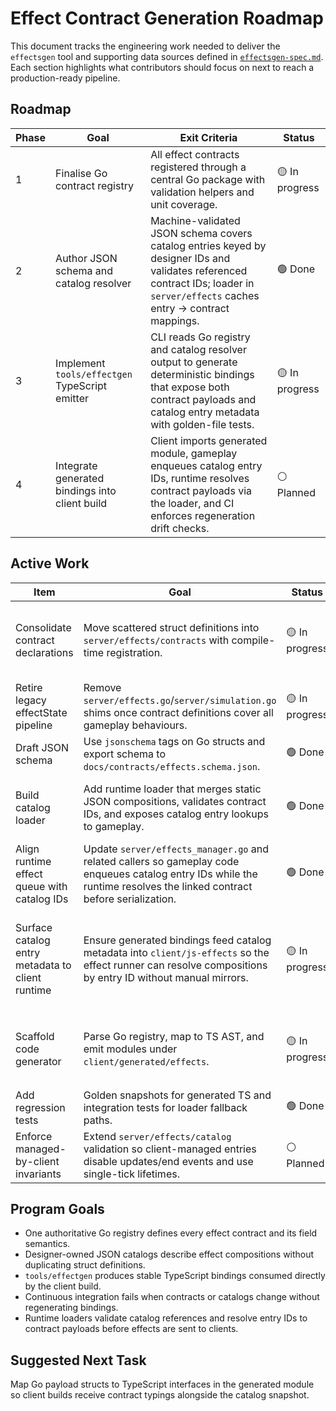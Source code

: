 # Effect Contract Generation Roadmap

This document tracks the engineering work needed to deliver the `effectsgen` tool and supporting data sources defined in [`effectsgen-spec.md`](./effectsgen-spec.md). Each section highlights what contributors should focus on next to reach a production-ready pipeline.

## Roadmap

| Phase | Goal | Exit Criteria | Status |
| ----- | ---- | ------------- | ------ |
| 1 | Finalise Go contract registry | All effect contracts registered through a central Go package with validation helpers and unit coverage. | 🟡 In progress |
| 2 | Author JSON schema and catalog resolver | Machine-validated JSON schema covers catalog entries keyed by designer IDs and validates referenced contract IDs; loader in `server/effects` caches entry → contract mappings. | 🟢 Done |
| 3 | Implement `tools/effectgen` TypeScript emitter | CLI reads Go registry and catalog resolver output to generate deterministic bindings that expose both contract payloads and catalog entry metadata with golden-file tests. | 🟡 In progress |
| 4 | Integrate generated bindings into client build | Client imports generated module, gameplay enqueues catalog entry IDs, runtime resolves contract payloads via the loader, and CI enforces regeneration drift checks. | ⚪ Planned |

## Active Work

| Item | Goal | Status | Notes |
| --- | --- | --- | --- |
| Consolidate contract declarations | Move scattered struct definitions into `server/effects/contracts` with compile-time registration. | 🟡 In progress | `server/effects/contract` now owns the types, effect IDs, built-in registry, and default effect definitions consumed by `server/effects_manager.go`; legacy aliases still backfill other callers. |
| Retire legacy effectState pipeline | Remove `server/effects.go`/`server/simulation.go` shims once contract definitions cover all gameplay behaviours. | 🟡 In progress | Legacy structs now marked with `LEGACY` comments to scope the cleanup. |
| Draft JSON schema | Use `jsonschema` tags on Go structs and export schema to `docs/contracts/effects.schema.json`. | 🟢 Done | `go generate` now emits `docs/contracts/effects.schema.json` from `catalog.EntryDocument`. |
| Build catalog loader | Add runtime loader that merges static JSON compositions, validates contract IDs, and exposes catalog entry lookups to gameplay. | 🟢 Done | `server/effects/catalog` now reads `config/effects/definitions.json`, validates against the Go registry, and feeds `EffectManager` with runtime contract lookups. |
| Align runtime effect queue with catalog IDs | Update `server/effects_manager.go` and related callers so gameplay code enqueues catalog entry IDs while the runtime resolves the linked contract before serialization. | 🟢 Done | Gameplay intents now propagate designer entry IDs through the manager while resolving contracts. |
| Surface catalog entry metadata to client runtime | Ensure generated bindings feed catalog metadata into `client/js-effects` so the effect runner can resolve compositions by entry ID without manual mirrors. | 🟡 In progress | Server now exposes catalog snapshot via `/join` and `/effects/catalog`; client now normalizes the snapshot and exposes a subscription API for orchestrators, with generator-emitted catalog constants ready for wiring. |
| Scaffold code generator | Parse Go registry, map to TS AST, and emit modules under `client/generated/effects`. | 🟡 In progress | Pipeline now validates inputs and emits a typed effect catalog snapshot to `client/generated/effect-contracts.ts`; contract payload typing still pending. |
| Add regression tests | Golden snapshots for generated TS and integration tests for loader fallback paths. | 🟢 Done | Loader now rejects duplicate IDs/unknown contracts and survives missing sources. |
| Enforce managed-by-client invariants | Extend `server/effects/catalog` validation so client-managed entries disable updates/end events and use single-tick lifetimes. | ⚪ Planned | Catch catalog mistakes like `attack`/`blood-splatter` before they ship. |

## Program Goals

* One authoritative Go registry defines every effect contract and its field semantics.
* Designer-owned JSON catalogs describe effect compositions without duplicating struct definitions.
* `tools/effectgen` produces stable TypeScript bindings consumed directly by the client build.
* Continuous integration fails when contracts or catalogs change without regenerating bindings.
* Runtime loaders validate catalog references and resolve entry IDs to contract payloads before effects are sent to clients.

## Suggested Next Task

Map Go payload structs to TypeScript interfaces in the generated module so client builds receive contract typings alongside the catalog snapshot.
